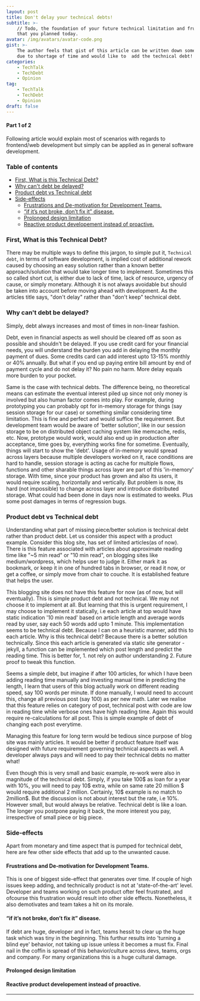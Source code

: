 ```yaml
---
layout: post
title: Don't delay your technical debts!
subtitle: >-
    // Todo, the foundation of your future technical limitation and frustration
    that you planned today.
avatar: /img/avatars/avatar-code.png
gist: >-
    The author feels that gist of this article can be written down some other day
    due to shortage of time and would like to  add the technical debt!
categories:
    - TechTalk
    - TechDebt
    - Opinion
tag:
    - TechTalk
    - TechDebt
    - Opinion
draft: false
---
```


#### Part 1 of 2

Following article would explain most of scenarios with regards to frontend/web development but simply can be applied as in general software development.

### Table of contents

<!-- toc -->

-   [First, What is this Technical Debt?](#first-what-is-this-technical-debt)
-   [Why can't debt be delayed?](#why-cant-debt-be-delayed)
-   [Product debt vs Technical debt](#product-debt-vs-technical-debt)
-   [Side-effects](#side-effects)
    -   [Frustrations and De-motivation for Development Teams.](#frustrations-and-de-motivation-for-development-teams)
    -   [“if it’s not broke, don’t fix it” disease.](#if-its-not-broke-dont-fix-it-disease)
    -   [Prolonged design limitation](#prolonged-design-limitation)
    -   [Reactive product developement instead of proactive.](#reactive-product-developement-instead-of-proactive)

<!-- tocstop -->

### First, What is this Technical Debt?

There may be multiple ways to define this jargon, to simple put it, `Technical debt`, in terms of software development, is implied cost of additional rework caused by choosing an easy solution rather than a known better approach/solution that would take longer time to implement. Sometimes this so called short cut, is either due to lack of time, lack of resource, urgency of cause, or simply monetary. Although it is not always avoidable but should be taken into account before moving ahead with development. As the articles title says, "don't delay" rather than "don't keep" technical debt.

### Why can't debt be delayed?

Simply, debt always increases and most of times in non-linear fashion.

Debt, even in financial aspects as well should be cleared off as soon as possible and shouldn't be delayed. If you use credit card for your financial needs, you will understand the burden you add in delaying the monthly payment of dues. Some credits card can add interest upto 13-15% monthly or 40% annually. But what if you end up paying entire bill amount by end of payment cycle and do not delay it? No pain no harm. More delay equals more burden to your pocket.

Same is the case with technical debts. The difference being, no theoretical means can estimate the eventual interest piled up since not only money is involved but also human factor comes into play. For example, during prototyping you can probably opt for in-memory storage for things (say session storage for our case) or something similar considering time limitation. This is fine and perfect and would suffice the requirement. But development team would be aware of 'better solution', like in our session storage to be on distributed object caching system like memcache, redis, etc. Now, prototype would work, would also end up in production after acceptance, time goes by, everything works fine for sometime. Eventually, things will start to show the 'debt'. Usage of in-memory would spread across layers because multiple developers worked on it, race conditions are hard to handle, session storage is acting as cache for multiple flows, functions and other sharable things across layer are part of this 'in-memory' storage. With time, since your product has grown and also its users, it would require scaling, horizontally and vertically. But problem is now, its hard (not impossible) to change across layer and introduce distributed storage. What could had been done in days now is estimated to weeks. Plus some post damages in terms of regression bugs.

### Product debt vs Technical debt

Understanding what part of missing piece/better solution is technical debt rather than product debt. Let us consider this aspect with a product example. Consider this blog site, has set of limited articles(as of now). There is this feature associated with articles about approximate reading time like "~5 min read" or "10 min read", on blogging sites like medium/wordpress, which helps user to judge it. Either mark it as bookmark, or keep it in one of hundred tabs in browser, or read it now, or get a coffee, or simply move from chair to couche. It is established feature that helps the user.

This blogging site does not have this feature for now (as of now, but will eventually). This is simple product debt and not technical. We may not choose it to implement at all. But learning that this is urgent requirement, I may choose to implement it statically, i.e each article at top would have static indication '10 min read' based on article length and average words read by user, say each 50 words add upto 1 minute. This implementation seems to be technical debt. Because I can on a heuristic manner, add this to each article. Why is this technical debt? Because there is a better solution technically. Since this each article is generated via static site generator - jekyll, a function can be implemented which post length and predict the reading time. This is better for, 1. not rely on author understanding 2. Future proof to tweak this function.

Seems a simple debt, but imagine if after 100 articles, for which I have been adding reading time manually and investing manual time in predicting the length, I learn that users of this blog actually work on different reading speed, say 100 words per minute. If done manually, I would need to account this, change all previous post (say 100) as per new math. Later we realise that this feature relies on category of post, technical post with code are low in reading time while verbose ones have high reading time. Again this would require re-calculations for all post. This is simple example of debt of changing each post everytime.

Managing this feature for long term would be tedious since purpose of blog site was mainly articles. It would be better if product feature itself was designed with future requirement governing technical aspects as well. A developer always pays and will need to pay their technical debts no matter what!

Even though this is very small and basic example, re-work were also in magnitude of the technical debt. Simply, if you take 100$ as loan for a year with 10%, you will need to pay 10$ extra, while on same rate 20 million $ would require additional 2 million. Certainly, 10$ example is no match to 2million\$. But the discussion is not about interest but the rate, i.e 10%. However small, but would always be relative. Technical debt is like a loan. The longer you postpone paying it back, the more interest you pay, irrespective of small piece or big piece.

### Side-effects

Apart from monetary and time aspect that is pumped for technical debt, here are few other side effects that add up to the unwanted cause.

#### Frustrations and De-motivation for Development Teams.

This is one of biggest side-effect that generates over time. If couple of high issues keep adding, and technically product is not at 'state-of-the-art' level. Developer and teams working on such product ofter feel frustrated, and ofcourse this frustration would result into other side effects. Nonetheless, it also demotivates and team takes a hit on its morale.

#### “if it’s not broke, don’t fix it” disease.

If debt are huge, developer and in fact, teams hessit to clear up the huge task which was tiny in the beginning. This furthur results into 'turning a blind eye' behavior, not taking up issue unless it becomes a must fix. Final nail in the coffin is spread of this behavior/culture across devs, teams, orgs and company. For many organizations this is a huge cultural damage.

#### Prolonged design limitation

#### Reactive product developement instead of proactive.

---
